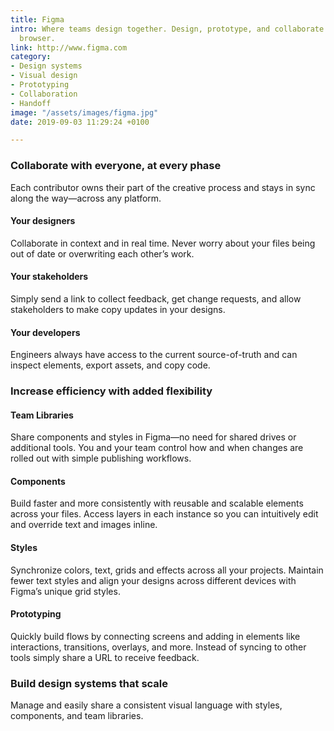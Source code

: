 ```yaml
---
title: Figma
intro: Where teams design together. Design, prototype, and collaborate all in the
  browser.
link: http://www.figma.com
category:
- Design systems
- Visual design
- Prototyping
- Collaboration
- Handoff
image: "/assets/images/figma.jpg"
date: 2019-09-03 11:29:24 +0100

---
```

### Collaborate with everyone, at every phase

Each contributor owns their part of the creative process and stays in sync along the way—across any platform.

#### Your designers

Collaborate in context and in real time. Never worry about your files being out of date or overwriting each other’s work.

#### Your stakeholders

Simply send a link to collect feedback, get change requests, and allow stakeholders to make copy updates in your designs.

#### Your developers

Engineers always have access to the current source-of-truth and can inspect elements, export assets, and copy code.

### Increase efficiency with added flexibility

#### Team Libraries

Share components and styles in Figma—no need for shared drives or additional tools. You and your team control how and when changes are rolled out with simple publishing workflows.

#### Components

Build faster and more consistently with reusable and scalable elements across your files. Access layers in each instance so you can intuitively edit and override text and images inline.

#### Styles

Synchronize colors, text, grids and effects across all your projects. Maintain fewer text styles and align your designs across different devices with Figma’s unique grid styles.

#### Prototyping

Quickly build flows by connecting screens and adding in elements like interactions, transitions, overlays, and more. Instead of syncing to other tools simply share a URL to receive feedback.

### Build design systems that scale

Manage and easily share a consistent visual language with styles, components, and team libraries.